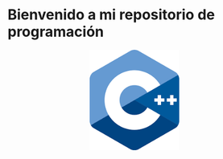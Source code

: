 

# Bienvenido a mi repositorio de programación 
 


<p align="center">
    <img height="200" src=
    "imagen/descarga.png">

<h2 align="center"> 






  




